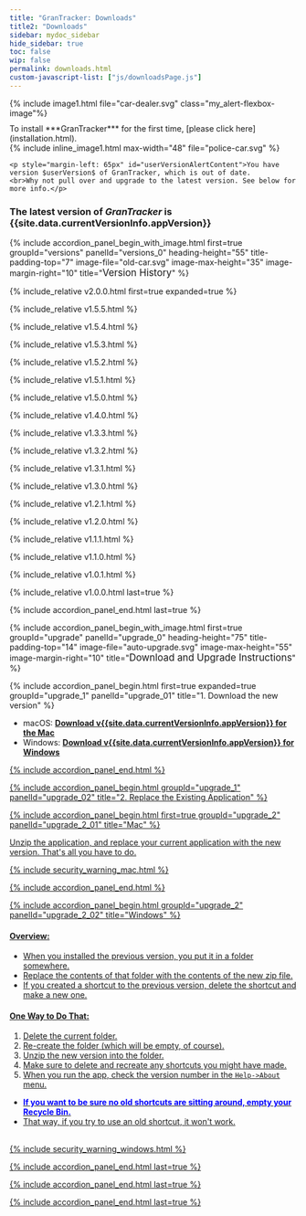```yaml
---
title: "GranTracker: Downloads"
title2: "Downloads"
sidebar: mydoc_sidebar
hide_sidebar: true
toc: false
wip: false
permalink: downloads.html
custom-javascript-list: ["js/downloadsPage.js"]
---
```


<div id="firstTimeUserAlert" class="alert alert-info my_alert-flexbox my_group-clear-after">
{% include image1.html file="car-dealer.svg" class="my_alert-flexbox-image"%}
<div class="my_alert-flexbox-text-120" style="padding-top: 10px" markdown="1">To install ***GranTracker*** for the first time, [please click here](installation.html).
</div>
</div>

<div id="userVersionAlert" class="alert alert-warning my_alert-warning my_group-clear-after my_hidden" role="alert">
	{% include inline_image1.html max-width="48"  file="police-car.svg" %}

	<p style="margin-left: 65px" id="userVersionAlertContent">You have version $userVersion$ of GranTracker, which is out of date.
	<br>Why not pull over and upgrade to the latest version. See below for more info.</p>
</div>

### The latest version of ***GranTracker*** is {{site.data.currentVersionInfo.appVersion}}

{% include accordion_panel_begin_with_image.html first=true groupId="versions" panelId="versions_0"
	heading-height="55" title-padding-top="7"
	image-file="old-car.svg" image-max-height="35" image-margin-right="10" title="<span style='font-size: 1.2em'>Version History</span>" %}

{% include_relative v2.0.0.html first=true expanded=true %}

{% include_relative v1.5.5.html %}

{% include_relative v1.5.4.html %}

{% include_relative v1.5.3.html %}

{% include_relative v1.5.2.html %}

{% include_relative v1.5.1.html %}

{% include_relative v1.5.0.html %}

{% include_relative v1.4.0.html %}

{% include_relative v1.3.3.html %}

{% include_relative v1.3.2.html %}

{% include_relative v1.3.1.html %}

{% include_relative v1.3.0.html %}

{% include_relative v1.2.1.html %}

{% include_relative v1.2.0.html %}

{% include_relative v1.1.1.html %}

{% include_relative v1.1.0.html %}

{% include_relative v1.0.1.html %}

{% include_relative v1.0.0.html last=true %}

{% include accordion_panel_end.html last=true %}


{% include accordion_panel_begin_with_image.html first=true groupId="upgrade" panelId="upgrade_0"
	heading-height="75" title-padding-top="14"
	image-file="auto-upgrade.svg" image-max-height="55" image-margin-right="10" title="<span style='font-size: 1.2em'>Download and Upgrade Instructions</span>" %}

{% include accordion_panel_begin.html first=true expanded=true groupId="upgrade_1" panelId="upgrade_01" title="1. Download the new version" %}

* macOS: <a href="https://github.com/GranTracker/GranTracker.Data/raw/main/GranTracker.macOS.v{{site.data.currentVersionInfo.appVersion}}.zip"><b>Download v{{site.data.currentVersionInfo.appVersion}} for the Mac</b></a>
* Windows: <a href="https://github.com/GranTracker/GranTracker.Data/raw/main/GranTracker.windows.v{{site.data.currentVersionInfo.appVersion}}.zip"><b>Download v{{site.data.currentVersionInfo.appVersion}} for Windows</b>

{% include accordion_panel_end.html %}

{% include accordion_panel_begin.html groupId="upgrade_1" panelId="upgrade_02" title="2. Replace the Existing Application" %}

{% include accordion_panel_begin.html first=true groupId="upgrade_2" panelId="upgrade_2_01" title="Mac" %}

Unzip the application, and replace your current application with the new version. That's all you have to do.

{% include security_warning_mac.html %}

{% include accordion_panel_end.html %}

{% include accordion_panel_begin.html groupId="upgrade_2" panelId="upgrade_2_02" title="Windows" %}

#### Overview:

* When you installed the previous version, you put it in a folder somewhere.
* Replace the contents of that folder with the contents of the new zip file.
* If you created a shortcut to the previous version, delete the shortcut and make a new one.

#### One Way to Do That:

1. Delete the current folder.
2. Re-create the folder (which will be empty, of course).
3. Unzip the new version into the folder.
4. Make sure to delete and recreate any shortcuts you might have made.
5. When you run the app, check the version number in the `Help->About` menu.
  * <span style="color:blue"><strong>If you want to be sure no old shortcuts are sitting around, empty your Recycle Bin.</strong></span>
  * That way, if you try to use an old shortcut, it won't work.

<br/>
{% include security_warning_windows.html %}

{% include accordion_panel_end.html last=true %}

{% include accordion_panel_end.html last=true %}

{% include accordion_panel_end.html last=true %}
